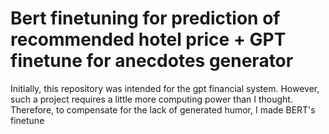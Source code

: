 # Bert finetuning for prediction of recommended hotel price +  GPT finetune for anecdotes generator
Initially, this repository was intended for the gpt financial system. However, such a project requires a little more computing power than I thought. 
Therefore, to compensate for the lack of generated humor, I made BERT's finetune